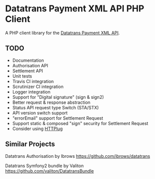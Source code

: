Datatrans Payment XML API PHP Client
====================================

A PHP client library for the [Datatrans Payment XML API](https://www.datatrans.ch/showcase/).

TODO
----

- Documentation
- Authorisation API
- Settlement API
- Unit tests
- Travis CI integration
- Scrutinizer CI integration
- Logger integration
- Support for "Digital signature" (sign & sign2)
- Better request & response abstraction
- Status API request  type Switch (STA/STX)
- API version switch support
- "errorEmail" support for Settlement Request
- Support static & composed "sign" security for Settlement Request
- Consider using [HTTPlug](http://httplug.io/)

Similar Projects
----------------

Datatrans Authorisation by Ibrows
https://github.com/ibrows/datatrans

Datatrans Symfony2 bundle by Valiton
https://github.com/valiton/DatatransBundle